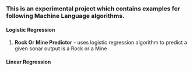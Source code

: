 ### This is an experimental project which contains examples for following Machine Language algorithms.

#### Logistic Regression

1. **Rock Or Mine Predictor** - uses logistic regression algorithm to predict a given sonar output is a Rock or a Mine

#### Linear Regression
